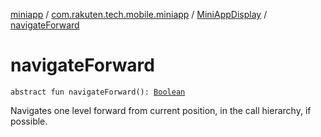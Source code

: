 [miniapp](../../index.md) / [com.rakuten.tech.mobile.miniapp](../index.md) / [MiniAppDisplay](index.md) / [navigateForward](./navigate-forward.md)

# navigateForward

`abstract fun navigateForward(): `[`Boolean`](https://kotlinlang.org/api/latest/jvm/stdlib/kotlin/-boolean/index.html)

Navigates one level forward from current position, in the call hierarchy, if possible.


